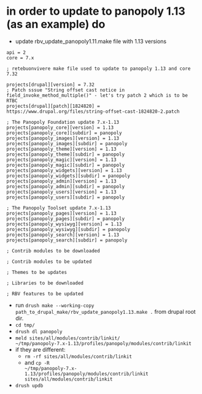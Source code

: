 # in order to update to panopoly 1.13 (as an example) do
* update rbv_update_panopoly1.11.make file with 1.13 versions
```make
api = 2
core = 7.x

; retebuonvivere make file used to update to panopoly 1.13 and core 7.32

projects[drupal][version] = 7.32
; Patch sssue "String offset cast notice in field_invoke_method_multiple()" - let's try patch 2 which is to be RTBC
projects[drupal][patch][1824820] = https://www.drupal.org/files/string-offset-cast-1824820-2.patch

; The Panopoly Foundation update 7.x-1.13
projects[panopoly_core][version] = 1.13
projects[panopoly_core][subdir] = panopoly
projects[panopoly_images][version] = 1.13
projects[panopoly_images][subdir] = panopoly
projects[panopoly_theme][version] = 1.13
projects[panopoly_theme][subdir] = panopoly
projects[panopoly_magic][version] = 1.13
projects[panopoly_magic][subdir] = panopoly
projects[panopoly_widgets][version] = 1.13
projects[panopoly_widgets][subdir] = panopoly
projects[panopoly_admin][version] = 1.13
projects[panopoly_admin][subdir] = panopoly
projects[panopoly_users][version] = 1.13
projects[panopoly_users][subdir] = panopoly

; The Panopoly Toolset update 7.x-1.13
projects[panopoly_pages][version] = 1.13
projects[panopoly_pages][subdir] = panopoly
projects[panopoly_wysiwyg][version] = 1.13
projects[panopoly_wysiwyg][subdir] = panopoly
projects[panopoly_search][version] = 1.13
projects[panopoly_search][subdir] = panopoly

; Contrib modules to be downloaded

; Contrib modules to be updated

; Themes to be updates

; Libraries to be downloaded

; RBV features to be updated
```

* run <code>drush make --working-copy path_to_drupal_make/rbv_update_panopoly1.13.make .</code> from drupal root dir.
* <code>cd tmp/</code>
* <code>drush dl panopoly</code>
* <code>meld sites/all/modules/contrib/linkit/ ~/tmp/panopoly-7.x-1.13/profiles/panopoly/modules/contrib/linkit</code>
* if they are different: 
  * <code>rm -rf sites/all/modules/contrib/linkit</code>
  * and <code>cp -R ~/tmp/panopoly-7.x-1.13/profiles/panopoly/modules/contrib/linkit sites/all/modules/contrib/linkit</code>
* <code>drush updb</code>

